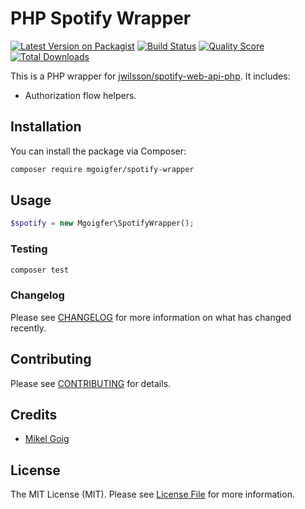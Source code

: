 # PHP Spotify Wrapper

[![Latest Version on Packagist](https://img.shields.io/packagist/v/mgoigfer/laravel-spotify-wrapper.svg?style=flat-square)](https://packagist.org/packages/mgoigfer/laravel-spotify-wrapper)
[![Build Status](https://img.shields.io/travis/mgoigfer/laravel-spotify-wrapper/master.svg?style=flat-square)](https://travis-ci.org/mgoigfer/laravel-spotify-wrapper)
[![Quality Score](https://img.shields.io/scrutinizer/g/mgoigfer/laravel-spotify-wrapper.svg?style=flat-square)](https://scrutinizer-ci.com/g/mgoigfer/laravel-spotify-wrapper)
[![Total Downloads](https://img.shields.io/packagist/dt/mgoigfer/laravel-spotify-wrapper.svg?style=flat-square)](https://packagist.org/packages/mgoigfer/laravel-spotify-wrapper)

This is a PHP wrapper for [jwilsson/spotify-web-api-php](https://github.com/jwilsson/spotify-web-api-php). It includes:

* Authorization flow helpers.

## Installation

You can install the package via Composer:

```bash
composer require mgoigfer/spotify-wrapper
```

## Usage

``` php
$spotify = new Mgoigfer\SpotifyWrapper();
```

### Testing

``` bash
composer test
```

### Changelog

Please see [CHANGELOG](CHANGELOG.md) for more information on what has changed recently.

## Contributing

Please see [CONTRIBUTING](CONTRIBUTING.md) for details.

## Credits

- [Mikel Goig](https://github.com/mgoigfer)

## License

The MIT License (MIT). Please see [License File](LICENSE.md) for more information.
